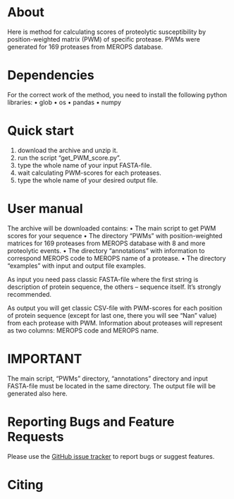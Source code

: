 # About

Here is method for calculating scores of proteolytic susceptibility by position-weighted matrix (PWM) of specific protease. PWMs were generated for 169 proteases from MEROPS database.

# Dependencies

For the correct work of the method, you need to install the following python libraries:
	•	glob
	•	os
	•	pandas
	•	numpy

# Quick start

1) download the archive and unzip it.
2) run the script “get_PWM_score.py”.
3) type the whole name of your input FASTA-file.
4) wait calculating PWM-scores for each proteases.
5) type the whole name of your desired output file. 

# User manual

The archive will be downloaded contains:
	•	The main script to get PWM scores for your sequence
	•	The directory “PWMs” with position-weighted matrices for 169 proteases from MEROPS database with 8 and more proteolytic events.
	•	The directory “annotations” with information to correspond MEROPS code to MEROPS name of a protease.
	•	The directory “examples” with input and output file examples.

As input you need pass classic FASTA-file where the first string is description of protein sequence, the others – sequence itself. It’s strongly recommended.

As output you will get classic CSV-file with PWM-scores for each position of protein sequence (except for last one, there you will see “Nan” value) from each protease with PWM. Information about proteases will represent as two columns: MEROPS code and MEROPS name.

# IMPORTANT

The main script, “PWMs” directory, “annotations” directory and input FASTA-file must be located in the same directory. The output file will be generated also here.

# Reporting Bugs and Feature Requests
Please use the [GitHub issue tracker](ссылка!) to report bugs or suggest features.

# Citing

